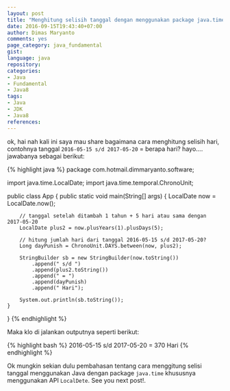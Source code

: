 ```yaml
---
layout: post
title: "Menghitung selisih tanggal dengan menggunakan package java.time"
date: 2016-09-15T19:43:40+07:00
author: Dimas Maryanto
comments: yes
page_category: java_fundamental
gist:
language: java
repository:
categories:
- Java
- Fundamental
- Java8
tags:
- Java
- JDK
- Java8
references:
---
```


ok, hai nah kali ini saya mau share bagaimana cara menghitung selisih hari, contohnya tanggal ```2016-05-15 s/d 2017-05-20```  = berapa hari? hayo.... jawabanya sebagai berikut:

{% highlight java %}
package com.hotmail.dimmaryanto.software;

import java.time.LocalDate;
import java.time.temporal.ChronoUnit;

public class App {
	public static void main(String[] args) {
		LocalDate now = LocalDate.now();

		// tanggal setelah ditambah 1 tahun + 5 hari atau sama dengan 2017-05-20
		LocalDate plus2 = now.plusYears(1).plusDays(5);

		// hitung jumlah hari dari tanggal 2016-05-15 s/d 2017-05-20?
		Long dayPunish = ChronoUnit.DAYS.between(now, plus2);

		StringBuilder sb = new StringBuilder(now.toString())
			.append(" s/d ")
			.append(plus2.toString())
			.append(" = ")
			.append(dayPunish)
			.append(" Hari");

		System.out.println(sb.toString());
	}
}
{% endhighlight %}

Maka klo di jalankan outputnya seperti berikut:

{% highlight bash %}
2016-05-15 s/d 2017-05-20 = 370 Hari
{% endhighlight %}

Ok mungkin sekian dulu pembahasan tentang cara menggitung selisi tanggal menggunakan Java dengan package `java.time` khususnya menggunakan API `LocalDete`. See you next post!.
